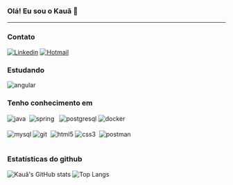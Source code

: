 ### Olá! Eu sou o Kauã 👋<br>
<hr>
<h3>Contato</h3>

[![Linkedin](https://img.shields.io/badge/LinkedIn-0077B5?style=for-the-badge&logo=linkedin&logoColor=white)](https://www.linkedin.com/in/kaua-valdevino/)
[![Hotmail](https://img.shields.io/badge/Microsoft_Outlook-0078D4?style=for-the-badge&logo=microsoft-outlook&logoColor=white)](mailto:kauasousa15_rj@hotmail.com)


<div>
        <td colspan=4>
        <h3>Estudando</h3>
        <img align='center' alt='angular' src='https://img.shields.io/badge/Angular-DD0031?style=for-the-badge&logo=angular&logoColor=white'> 
        <br>
        <h3>Tenho conhecimento em </h3>
        <img align='center' alt='java' src='https://img.shields.io/badge/Java-ED8B00?style=for-the-badge&logo=openjdk&logoColor=white'/> 
        <img align='center' alt='spring' src='https://img.shields.io/badge/Spring-6DB33F?style=for-the-badge&logo=spring&logoColor=white'/>   
        <img align='center' alt='postgresql' src='https://img.shields.io/badge/PostgreSQL-316192?style=for-the-badge&logo=postgresql&logoColor=white'/>
        <img align='center' alt='docker' src='https://img.shields.io/badge/Docker-2496ED?style=for-the-badge&logo=docker&logoColor=white'/> 
        <br> <br>
        <img align='center' alt='mysql' src='https://img.shields.io/badge/MySQL-00000F?style=for-the-badge&logo=mysql&logoColor=white'/> 
        <img align='center' alt='git' src='https://img.shields.io/badge/Git-F05032?style=for-the-badge&logo=git&logoColor=white'/> 
        <img align='center' alt='html5' src='https://img.shields.io/badge/HTML5-E34F26?style=for-the-badge&logo=html5&logoColor=white'/>
        <img align='center' alt='css3' src='https://img.shields.io/badge/CSS3-1572B6?style=for-the-badge&logo=css3&logoColor=white'/> 
        <img align='center' alt='postman' src='https://img.shields.io/badge/Postman-FF6C37.svg?style=for-the-badge&logo=Postman&logoColor=white'>   
      </td>
</div> 



<br>
<h3>Estatísticas do github</h3>

![Kauã's GitHub stats](https://github-readme-stats.vercel.app/api?username=kaua-sousaa&show_icons=true&theme=dracula)
![Top Langs](https://github-readme-stats.vercel.app/api/top-langs/?username=kaua-sousaa&layout=compact&theme=dracula)<br>


